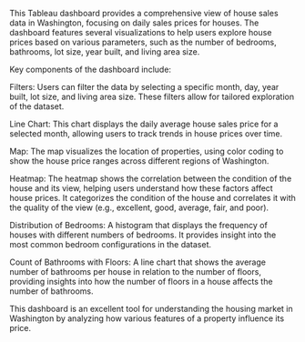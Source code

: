 This Tableau dashboard provides a comprehensive view of house sales data in Washington, focusing on daily sales prices for houses. The dashboard features several visualizations to help users explore house prices based on various parameters, such as the number of bedrooms, bathrooms, lot size, year built, and living area size.

Key components of the dashboard include:

Filters: Users can filter the data by selecting a specific month, day, year built, lot size, and living area size. These filters allow for tailored exploration of the dataset.

Line Chart: This chart displays the daily average house sales price for a selected month, allowing users to track trends in house prices over time.

Map: The map visualizes the location of properties, using color coding to show the house price ranges across different regions of Washington.

Heatmap: The heatmap shows the correlation between the condition of the house and its view, helping users understand how these factors affect house prices. It categorizes the condition of the house and correlates it with the quality of the view (e.g., excellent, good, average, fair, and poor).

Distribution of Bedrooms: A histogram that displays the frequency of houses with different numbers of bedrooms. It provides insight into the most common bedroom configurations in the dataset.

Count of Bathrooms with Floors: A line chart that shows the average number of bathrooms per house in relation to the number of floors, providing insights into how the number of floors in a house affects the number of bathrooms.

This dashboard is an excellent tool for understanding the housing market in Washington by analyzing how various features of a property influence its price.






